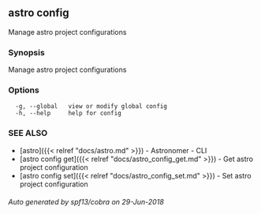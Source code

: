 ## astro config

Manage astro project configurations

### Synopsis

Manage astro project configurations

### Options

```
  -g, --global   view or modify global config
  -h, --help     help for config
```

### SEE ALSO

* [astro]({{< relref "docs/astro.md" >}})	 - Astronomer - CLI
* [astro config get]({{< relref "docs/astro_config_get.md" >}})	 - Get astro project configuration
* [astro config set]({{< relref "docs/astro_config_set.md" >}})	 - Set astro project configuration

###### Auto generated by spf13/cobra on 29-Jun-2018
